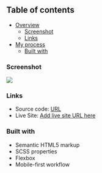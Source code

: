 ## Table of contents
 
- [Overview](#overview)
    - [Screenshot](#screenshot)
    - [Links](#links)
- [My process](#my-process)
    - [Built with](#built-with)

### Screenshot

![](./screenshot.jpg) 

### Links

- Source code: [URL](https://github.com/tsiestova/card-component)
- Live Site: [Add live site URL here](https://your-live-site-url.com)

### Built with

- Semantic HTML5 markup
- SCSS properties 
- Flexbox
- Mobile-first workflow 

 